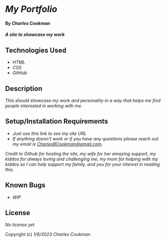 # _My Portfolio_

#### By _**Charles Cookman**_

#### _A site to showcase my work_

## Technologies Used

* _HTML_
* _CSS_
* _GitHub_

## Description

_This should showcase my work and personality in a way that helps me find people interested in working with me._

## Setup/Installation Requirements

* _Just use this link to see my site URL_
* _If anything doesn't work or if you have any questions please reach out my email is CharlesBCookman@gmail.com._

_Credit to Github for hosting the site, my wife for her amazing support, my kiddos for always loving and challenging me, my mom for helping with my kiddos so I can help support my family, and you for your interest in reading this._

## Known Bugs

* _WIP_

## License

_No license yet_

Copyright (c) _1/6/2023_ _Charles Cookman_